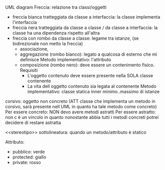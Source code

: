 UML diagram
Freccia: relazione tra classi/oggetti
- freccia bianca tratteggiata da classe a interfaccia: la classe implementa l'interfaccia
- freccia nera tratteggiata da classe a classe / da classe a interfaccia: la classe ha una dipendenza rispetto all'altra
- freccia con rombo da classe a classe: legame tra istanze, (se bidirezionale non metto la freccia)
	- associazione, 
	- aggregazione (rombo bianco): legato a qualcosa di esterno che mi definisce
		Metodo implementativo: l'attributo
	- composizione (rombo nero): deve essere un contenimento fisico. Requisiti
		- L'oggetto contenuto deve essere presente nella SOLA classe contenente 
		- La vita dell oggetto contenuto sia legata al contenente 
		Metodo implementativo: classe statica inner
	minimo..massimo di istanze

corsivo: oggetto non concreto (ATT classe che implementa un metodo in corsivo, sarà presente nell UML in quanto ha tale metodo come concreto)
Per essere concreto: NON devo avere metodi astratti
Per essere astratto: non c è un vincolo in quanto nonostante abbia tutti i metodi concreti potrei decidere di restare astratta

\<\<stereotipo>>
sottolineatura: quando un metodo/attributo è statico 

Attributo: 
- pubblico: verde
- protected: giallo
- private: rosso
